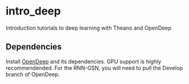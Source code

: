 # intro_deep
Introduction tutorials to deep learning with Theano and OpenDeep

## Dependencies
Install [OpenDeep](https://github.com/vitruvianscience/opendeep) and its dependencies. GPU support is highly recommendended.
For the RNN-GSN, you will need to pull the Develop branch of OpenDeep.
